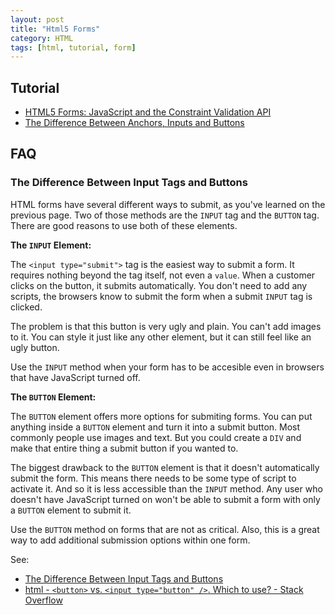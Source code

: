 ```yaml
---
layout: post
title: "Html5 Forms"
category: HTML
tags: [html, tutorial, form]
--- 
```


## Tutorial

- [HTML5 Forms: JavaScript and the Constraint Validation API](http://www.sitepoint.com/html5-forms-javascript-constraint-validation-api)
- [The Difference Between Anchors, Inputs and Buttons](http://davidwalsh.name/html5-buttons?)

## FAQ

### The Difference Between Input Tags and Buttons

HTML forms have several different ways to submit, as you've learned on the previous page. Two of those methods are the `INPUT` tag and the `BUTTON` tag. There are good reasons to use both of these elements. 

__The `INPUT` Element:__

The `<input type="submit">` tag is the easiest way to submit a form. It requires nothing beyond the tag itself, not even a `value`. When a customer clicks on the button, it submits automatically. You don't need to add any scripts, the browsers know to submit the form when a submit `INPUT` tag is clicked. 

The problem is that this button is very ugly and plain. You can't add images to it. You can style it just like any other element, but it can still feel like an ugly button. 

Use the `INPUT` method when your form has to be accesible even in browsers that have JavaScript turned off. 

__The `BUTTON` Element:__

The `BUTTON` element offers more options for submiting forms. You can put anything inside a `BUTTON` element and turn it into a submit button. Most commonly people use images and text. But you could create a `DIV` and make that entire thing a submit button if you wanted to. 

The biggest drawback to the `BUTTON` element is that it doesn't automatically submit the form. This means there needs to be some type of script to activate it. And so it is less accessible than the `INPUT` method. Any user who doesn't have JavaScript turned on won't be able to submit a form with only a `BUTTON` element to submit it. 

Use the `BUTTON` method on forms that are not as critical. Also, this is a great way to add additional submission options within one form.

See:

- [The Difference Between Input Tags and Buttons](http://webdesign.about.com/cs/forms/a/aaformsubmit_2.htm)
- [html - `<button>` vs. `<input type="button" />`. Which to use? - Stack Overflow](http://stackoverflow.com/questions/469059/button-vs-input-type-button-which-to-use)
